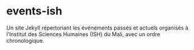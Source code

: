 # events-ish
Un site Jekyll répertoriant les événements passés et actuels organisés à l'Institut des Sciences Humaines (ISH) du Mali, avec un ordre chronologique.
